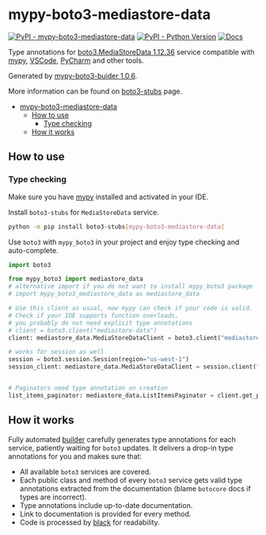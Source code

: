 # mypy-boto3-mediastore-data

[![PyPI - mypy-boto3-mediastore-data](https://img.shields.io/pypi/v/mypy-boto3-mediastore-data.svg?color=blue)](https://pypi.org/project/mypy-boto3-mediastore-data)
[![PyPI - Python Version](https://img.shields.io/pypi/pyversions/mypy-boto3-mediastore-data.svg?color=blue)](https://pypi.org/project/mypy-boto3-mediastore-data)
[![Docs](https://img.shields.io/readthedocs/mypy-boto3-builder.svg?color=blue)](https://mypy-boto3-builder.readthedocs.io/)

Type annotations for
[boto3.MediaStoreData 1.12.36](https://boto3.amazonaws.com/v1/documentation/api/1.12.36/reference/services/mediastore-data.html#MediaStoreData) service
compatible with [mypy](https://github.com/python/mypy), [VSCode](https://code.visualstudio.com/),
[PyCharm](https://www.jetbrains.com/pycharm/) and other tools.

Generated by [mypy-boto3-buider 1.0.6](https://github.com/vemel/mypy_boto3_builder).

More information can be found on [boto3-stubs](https://pypi.org/project/boto3-stubs/) page.

- [mypy-boto3-mediastore-data](#mypy-boto3-mediastore-data)
  - [How to use](#how-to-use)
    - [Type checking](#type-checking)
  - [How it works](#how-it-works)

## How to use

### Type checking

Make sure you have [mypy](https://github.com/python/mypy) installed and activated in your IDE.

Install `boto3-stubs` for `MediaStoreData` service.

```bash
python -m pip install boto3-stubs[mypy-boto3-mediastore-data]
```

Use `boto3` with `mypy_boto3` in your project and enjoy type checking and auto-complete.

```python
import boto3

from mypy_boto3 import mediastore_data
# alternative import if you do not want to install mypy_boto3 package
# import mypy_boto3_mediastore_data as mediastore_data

# Use this client as usual, now mypy can check if your code is valid.
# Check if your IDE supports function overloads,
# you probably do not need explicit type annotations
# client = boto3.client("mediastore-data")
client: mediastore_data.MediaStoreDataClient = boto3.client("mediastore-data")

# works for session as well
session = boto3.session.Session(region="us-west-1")
session_client: mediastore_data.MediaStoreDataClient = session.client("mediastore-data")


# Paginators need type annotation on creation
list_items_paginator: mediastore_data.ListItemsPaginator = client.get_paginator("list_items")
```

## How it works

Fully automated [builder](https://github.com/vemel/mypy_boto3_builder) carefully generates
type annotations for each service, patiently waiting for `boto3` updates. It delivers
a drop-in type annotations for you and makes sure that:

- All available `boto3` services are covered.
- Each public class and method of every `boto3` service gets valid type annotations
  extracted from the documentation (blame `botocore` docs if types are incorrect).
- Type annotations include up-to-date documentation.
- Link to documentation is provided for every method.
- Code is processed by [black](https://github.com/psf/black) for readability.